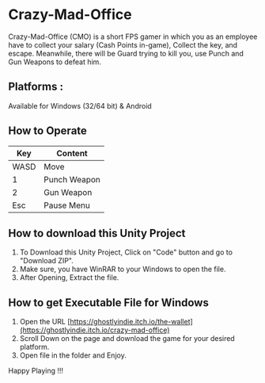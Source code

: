 # Crazy-Mad-Office
Crazy-Mad-Office (CMO) is a short FPS gamer in which you as an employee have to collect your salary (Cash Points in-game), Collect the key, and escape. Meanwhile, there will be Guard trying to kill you, use Punch and Gun Weapons to defeat him.
## Platforms : 
Available for Windows (32/64 bit) & Android


## How to Operate
| Key | Content |
| --- | --------|
| WASD | Move |
| 1 | Punch Weapon |
| 2 | Gun Weapon |
| Esc | Pause Menu |


## How to download this Unity Project
1. To Download this Unity Project, Click on "Code" button and go to "Download ZIP".
2. Make sure, you have WinRAR to your Windows to open the file.
3. After Opening, Extract the file.

## How to get Executable File for Windows
1. Open the URL 
[https://ghostlyindie.itch.io/the-wallet](https://ghostlyindie.itch.io/crazy-mad-office)
2. Scroll Down on the page and download the game for your desired platform.
3. Open file in the folder and Enjoy.


Happy Playing !!!
